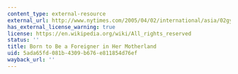 ```yaml
---
content_type: external-resource
external_url: http://www.nytimes.com/2005/04/02/international/asia/02gyun.html
has_external_license_warning: true
license: https://en.wikipedia.org/wiki/All_rights_reserved
status: ''
title: Born to Be a Foreigner in Her Motherland
uid: 5ada65fd-081b-4309-b676-e811854d76ef
wayback_url: ''
---
```

